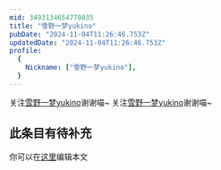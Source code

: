 ```yaml
---
mid: 3493134654770035
title: "雪野一梦yukino"
pubDate: "2024-11-04T11:26:46.753Z"
updatedDate: "2024-11-04T11:26:46.753Z"
profile:
  {
    Nickname: ["雪野一梦yukino"],
  }
---
```


关注[雪野一梦yukino](https://space.bilibili.com/3493134654770035)谢谢喵~ 关注[雪野一梦yukino](https://space.bilibili.com/3493134654770035)谢谢喵~

## 此条目有待补充
你可以在[这里](https://github.com/Yuhanawa/VTuber.ICU/edit/master/src/content/v/雪野一梦yukino/index.md)编辑本文
